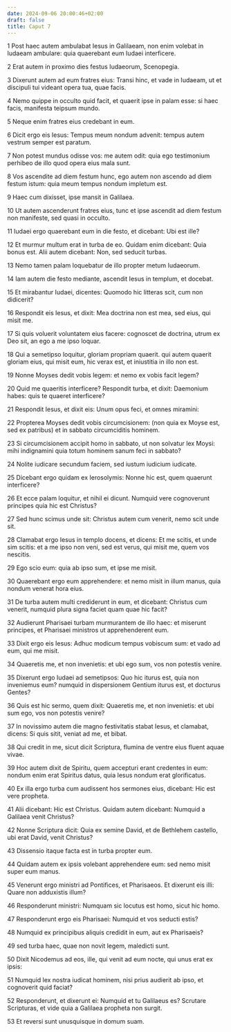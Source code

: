 ```yaml
---
date: 2024-09-06 20:00:46+02:00
draft: false
title: Caput 7
---
```





1 Post haec autem ambulabat Iesus in Galilaeam, non enim volebat in Iudaeam ambulare: quia quaerebant eum Iudaei interficere.

2 Erat autem in proximo dies festus Iudaeorum, Scenopegia.

3 Dixerunt autem ad eum fratres eius: Transi hinc, et vade in Iudaeam, ut et discipuli tui videant opera tua, quae facis.

4 Nemo quippe in occulto quid facit, et quaerit ipse in palam esse: si haec facis, manifesta teipsum mundo.

5 Neque enim fratres eius credebant in eum.

6 Dicit ergo eis Iesus: Tempus meum nondum advenit: tempus autem vestrum semper est paratum.

7 Non potest mundus odisse vos: me autem odit: quia ego testimonium perhibeo de illo quod opera eius mala sunt.

8 Vos ascendite ad diem festum hunc, ego autem non ascendo ad diem festum istum: quia meum tempus nondum impletum est.

9 Haec cum dixisset, ipse mansit in Galilaea.

10 Ut autem ascenderunt fratres eius, tunc et ipse ascendit ad diem festum non manifeste, sed quasi in occulto.

11 Iudaei ergo quaerebant eum in die festo, et dicebant: Ubi est ille?

12 Et murmur multum erat in turba de eo. Quidam enim dicebant: Quia bonus est. Alii autem dicebant: Non, sed seducit turbas.

13 Nemo tamen palam loquebatur de illo propter metum Iudaeorum.

14 Iam autem die festo mediante, ascendit Iesus in templum, et docebat.

15 Et mirabantur Iudaei, dicentes: Quomodo hic litteras scit, cum non didicerit?

16 Respondit eis Iesus, et dixit: Mea doctrina non est mea, sed eius, qui misit me.

17 Si quis voluerit voluntatem eius facere: cognoscet de doctrina, utrum ex Deo sit, an ego a me ipso loquar.

18 Qui a semetipso loquitur, gloriam propriam quaerit. qui autem quaerit gloriam eius, qui misit eum, hic verax est, et iniustitia in illo non est.

19 Nonne Moyses dedit vobis legem: et nemo ex vobis facit legem?

20 Quid me quaeritis interficere? Respondit turba, et dixit: Daemonium habes: quis te quaeret interficere?

21 Respondit Iesus, et dixit eis: Unum opus feci, et omnes miramini:

22 Propterea Moyses dedit vobis circumcisionem: (non quia ex Moyse est, sed ex patribus) et in sabbato circumciditis hominem.

23 Si circumcisionem accipit homo in sabbato, ut non solvatur lex Moysi: mihi indignamini quia totum hominem sanum feci in sabbato?

24 Nolite iudicare secundum faciem, sed iustum iudicium iudicate.

25 Dicebant ergo quidam ex Ierosolymis: Nonne hic est, quem quaerunt interficere?

26 Et ecce palam loquitur, et nihil ei dicunt. Numquid vere cognoverunt principes quia hic est Christus?

27 Sed hunc scimus unde sit: Christus autem cum venerit, nemo scit unde sit.

28 Clamabat ergo Iesus in templo docens, et dicens: Et me scitis, et unde sim scitis: et a me ipso non veni, sed est verus, qui misit me, quem vos nescitis.

29 Ego scio eum: quia ab ipso sum, et ipse me misit.

30 Quaerebant ergo eum apprehendere: et nemo misit in illum manus, quia nondum venerat hora eius.

31 De turba autem multi crediderunt in eum, et dicebant: Christus cum venerit, numquid plura signa faciet quam quae hic facit?

32 Audierunt Pharisaei turbam murmurantem de illo haec: et miserunt principes, et Pharisaei ministros ut apprehenderent eum.

33 Dixit ergo eis Iesus: Adhuc modicum tempus vobiscum sum: et vado ad eum, qui me misit.

34 Quaeretis me, et non invenietis: et ubi ego sum, vos non potestis venire.

35 Dixerunt ergo Iudaei ad semetipsos: Quo hic iturus est, quia non inveniemus eum? numquid in dispersionem Gentium iturus est, et docturus Gentes?

36 Quis est hic sermo, quem dixit: Quaeretis me, et non invenietis: et ubi sum ego, vos non potestis venire?

37 In novissimo autem die magno festivitatis stabat Iesus, et clamabat, dicens: Si quis sitit, veniat ad me, et bibat.

38 Qui credit in me, sicut dicit Scriptura, flumina de ventre eius fluent aquae vivae.

39 Hoc autem dixit de Spiritu, quem accepturi erant credentes in eum: nondum enim erat Spiritus datus, quia Iesus nondum erat glorificatus.

40 Ex illa ergo turba cum audissent hos sermones eius, dicebant: Hic est vere propheta.

41 Alii dicebant: Hic est Christus. Quidam autem dicebant: Numquid a Galilaea venit Christus?

42 Nonne Scriptura dicit: Quia ex semine David, et de Bethlehem castello, ubi erat David, venit Christus?

43 Dissensio itaque facta est in turba propter eum.

44 Quidam autem ex ipsis volebant apprehendere eum: sed nemo misit super eum manus.

45 Venerunt ergo ministri ad Pontifices, et Pharisaeos. Et dixerunt eis illi: Quare non adduxistis illum?

46 Responderunt ministri: Numquam sic locutus est homo, sicut hic homo.

47 Responderunt ergo eis Pharisaei: Numquid et vos seducti estis?

48 Numquid ex principibus aliquis credidit in eum, aut ex Pharisaeis?

49 sed turba haec, quae non novit legem, maledicti sunt.

50 Dixit Nicodemus ad eos, ille, qui venit ad eum nocte, qui unus erat ex ipsis:

51 Numquid lex nostra iudicat hominem, nisi prius audierit ab ipso, et cognoverit quid faciat?

52 Responderunt, et dixerunt ei: Numquid et tu Galilaeus es? Scrutare Scripturas, et vide quia a Galilaea propheta non surgit.

53 Et reversi sunt unusquisque in domum suam.


